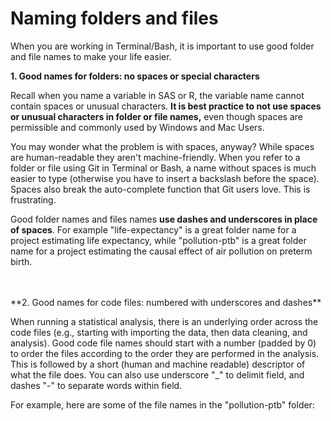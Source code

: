 # Naming folders and files

When you are working in Terminal/Bash, it is important to use good folder and 
file names to make your life easier. 

**1. Good names for folders: no spaces or special characters**

Recall when you name a variable in SAS or R, the variable name cannot contain spaces or unusual characters. **It is best practice to not use spaces or unusual characters in folder or file names,** even though spaces are permissible and commonly used by Windows and Mac Users. 

You may wonder what the problem is with spaces, anyway? While 
spaces are human-readable they aren't machine-friendly. When you refer to a 
folder or file using Git in Terminal or Bash, a name without spaces is much 
easier to type (otherwise you have to insert a backslash before the space). 
Spaces also break the auto-complete function that Git users love. This is
frustrating.

Good folder names and files names **use dashes and underscores in place of spaces**.
For example "life-expectancy" is a great folder name for a project estimating 
life expectancy, while "pollution-ptb" is a great folder name for a project 
estimating the causal effect of air pollution on preterm birth. 

<br />
<br />
**2. Good names for code files: numbered with underscores and dashes**

When running a statistical analysis, there is an underlying order across the 
code files (e.g., starting with importing the data, then data cleaning, and
analysis). Good code file names should start with a number (padded by 0) 
to order the files according to the order they are performed in the analysis. This is 
followed by a short (human and machine readable) descriptor of what the file 
does. You can also use underscore "_" to delimit field, and dashes "-" to 
separate words within field. 

For example, here are some of the file names in the "pollution-ptb" folder:





